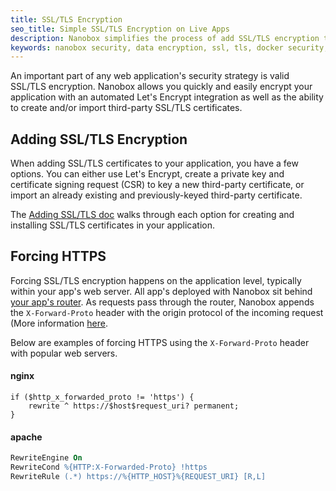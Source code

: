 ```yaml
---
title: SSL/TLS Encryption
seo_title: Simple SSL/TLS Encryption on Live Apps
description: Nanobox simplifies the process of add SSL/TLS encryption to your production servers through an automated Let's Encrypt integration and 3rd party certificate imports.
keywords: nanobox security, data encryption, ssl, tls, docker security, secure docker, secure data, network security
---
```


An important part of any web application's security strategy is valid SSL/TLS encryption. Nanobox allows you quickly and easily encrypt your application with an automated Let's Encrypt integration as well as the ability to create and/or import third-party SSL/TLS certificates.

## Adding SSL/TLS Encryption
When adding SSL/TLS certificates to your application, you have a few options. You can either use Let's Encrypt, create a private key and certificate signing request (CSR) to key a new third-party certificate, or import an already existing and previously-keyed third-party certificate.

The [Adding SSL/TLS doc](https://docs.nanobox.io/domains-networking/ssl-tls/adding/) walks through each option for creating and installing SSL/TLS certificates in your application.

## Forcing HTTPS
Forcing SSL/TLS encryption happens on the application level, typically within your app's web server. All app's deployed with Nanobox sit behind [your app's router](https://docs.nanobox.io/live-app-management/platform-components/#mesh). As requests pass through the router, Nanobox appends the `X-Forward-Proto` header with the origin protocol of the incoming request (More information [here](https://docs.nanobox.io/domains-networking/user-ip-and-protocols/).

Below are examples of forcing HTTPS using the `X-Forward-Proto` header with popular web servers.

#### nginx
```nginx
if ($http_x_forwarded_proto != 'https') {
    rewrite ^ https://$host$request_uri? permanent;
}
```

#### apache
```apache
RewriteEngine On
RewriteCond %{HTTP:X-Forwarded-Proto} !https
RewriteRule (.*) https://%{HTTP_HOST}%{REQUEST_URI} [R,L]
```